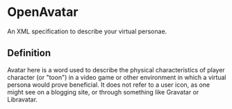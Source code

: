 OpenAvatar
==========

An XML specification to describe your virtual personae.

Definition
----------

Avatar here is a word used to describe the physical characteristics of player character (or "toon") in a video game or
other environment in which a virtual persona would prove beneficial. It does not refer to a user icon, as one might see
on a blogging site, or through something like Gravatar or Libravatar.